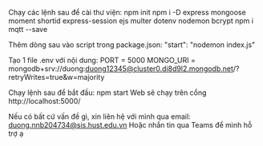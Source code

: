 Chạy các lệnh sau để cài thư viện:
npm init
npm i -D express mongoose moment shortid express-session ejs multer dotenv nodemon bcrypt
npm i mqtt --save

Thêm dòng sau vào script trong package.json:
"start": "nodemon index.js"

Tạo 1 file .env với nội dung:
PORT = 5000
MONGO_URI = mongodb+srv://duong:duong12345@cluster0.di8d9l2.mongodb.net/?retryWrites=true&w=majority

Chạy lệnh sau để bắt đầu: npm start
Web sẽ chạy trên cổng http://localhost:5000/

Nếu có bất cứ vấn đề gì, xin liên hệ với mình qua email:
duong.nnb204734@sis.hust.edu.vn
Hoặc nhắn tin qua Teams để mình hỗ trợ ạ
